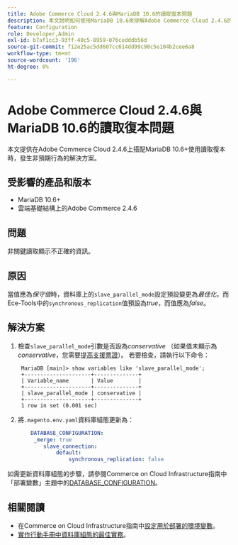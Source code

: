 ```yaml
---
title: Adobe Commerce Cloud 2.4.6與MariaDB 10.6的讀取復本問題
description: 本文說明如何使用MariaDB 10.6來排解Adobe Commerce Cloud 2.4.6的讀取復本問題。
feature: Configuration
role: Developer,Admin
exl-id: b7af1cc3-93ff-40c5-8959-076cedddb56d
source-git-commit: f12e25ac5dd607cc614dd99c90c5e104b2cee6a8
workflow-type: tm+mt
source-wordcount: '196'
ht-degree: 0%

---
```


# Adobe Commerce Cloud 2.4.6與MariaDB 10.6的讀取復本問題

本文提供在Adobe Commerce Cloud 2.4.6上搭配MariaDB 10.6+使用讀取復本時，發生非預期行為的解決方案。

## 受影響的產品和版本

* MariaDB 10.6+
* 雲端基礎結構上的Adobe Commerce 2.4.6

## 問題

非關鍵讀取顯示不正確的資訊。

## 原因

當值應為&#x200B;*保守值*&#x200B;時，資料庫上的`slave_parallel_mode`設定預設變更為&#x200B;*最佳化*，而Ece-Tools中的`synchronous_replication`值預設為&#x200B;*true*，而值應為&#x200B;*false*。

## 解決方案

1. 檢查`slave_parallel_mode`引數是否設為&#x200B;*conservative* （如果值未顯示為&#x200B;*conservative*，您需要[提高支援票證](/docs/commerce-knowledge-base/kb/help-center-guide/magento-help-center-user-guide.html?lang=en#submit-ticket)）。 若要檢查，請執行以下命令：

   ```
    MariaDB [main]> show variables like 'slave_parallel_mode';
    +---------------------+--------------+
    | Variable_name       | Value        |
    +---------------------+--------------+
    | slave_parallel_mode | conservative |
    +---------------------+--------------+
    1 row in set (0.001 sec)
   ```

1. 將`.magento.env.yaml`資料庫組態更新為：

   ```yaml
       DATABASE_CONFIGURATION:
        _merge: true
           slave_connection:
               default:
                   synchronous_replication: false
   ```



如需更新資料庫組態的步驟，請參閱Commerce on Cloud Infrastructure指南中「部署變數」主題中的[DATABASE_CONFIGURATION](https://experienceleague.adobe.com/docs/commerce-cloud-service/user-guide/configure/env/stage/variables-deploy.html?lang=zh-Hant#database_configuration)。


## 相關閱讀

* 在Commerce on Cloud Infrastructure指南中[設定用於部署的環境變數](/docs/commerce-cloud-service/user-guide/configure/env/configure-env-yaml.html)。
* [實作行動手冊中資料庫組態的最佳實務](/docs/commerce-operations/implementation-playbook/best-practices/planning/database-on-cloud.html)。
